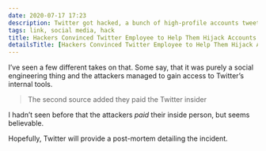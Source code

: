 ```yaml
---
date: 2020-07-17 17:23
description: Twitter got hacked, a bunch of high-profile accounts tweet out Bitcoin scamming tweets
tags: link, social media, hack
title: Hackers Convinced Twitter Employee to Help Them Hijack Accounts
detailsTitle: [Hackers Convinced Twitter Employee to Help Them Hijack Accounts](https://www.vice.com/en_us/article/jgxd3d/twitter-insider-access-panel-account-hacks-biden-uber-bezos)
---
```



I’ve seen a few different takes on that. Some say, that it was purely a social engineering thing and the attackers managed to gain access to Twitter’s internal tools.

> The second source added they paid the Twitter insider

I hadn’t seen before that the attackers *paid* their inside person, but seems believable.

Hopefully, Twitter will provide a post-mortem detailing the incident.